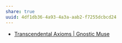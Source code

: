 ```yaml
---
share: true
uuid: 4df1db36-4a93-4a3a-aab2-f7255dcbcd24
---
```


* [Transcendental Axioms | Gnostic Muse](https://www.gnosticmuse.com/transcendental-axioms/)
